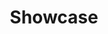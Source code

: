 ---
title: Showcase
permalink: /showcase/
class: showcase
redirect_from:
  - /products/

layout: showcase

# full span, top of page section
hero:
  text: Products
  subtext: Discover products created through The Opportunity Project
---